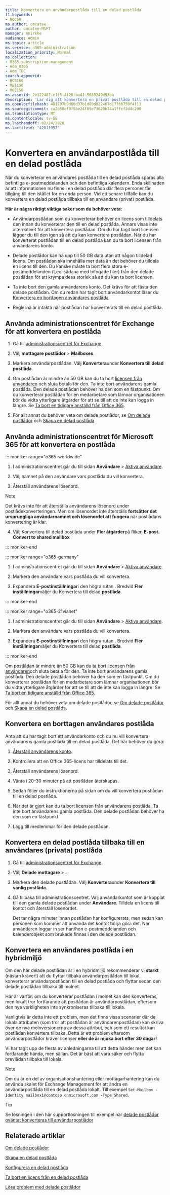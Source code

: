 ```yaml
---
title: Konvertera en användarpostlåda till en delad postlåda
f1.keywords:
- NOCSH
ms.author: cmcatee
author: cmcatee-MSFT
manager: mnirkhe
audience: Admin
ms.topic: article
ms.service: o365-administration
localization_priority: Normal
ms.collection:
- M365-subscription-management
- Adm_O365
- Adm_TOC
search.appverid:
- BCS160
- MET150
- MOE150
ms.assetid: 2e122487-e1f5-4f26-ba41-5689249d93ba
description: 'Lär dig att konvertera en privat postlåda till en delad postlåda som kan nås av flera användare. '
ms.openlocfilehash: 481707b9d60d37b1d80d822467d17f66750f4f13
ms.sourcegitcommit: ca2b58ef8f5be24f09e73620b74a1ffcf2d4c290
ms.translationtype: MT
ms.contentlocale: sv-SE
ms.lasthandoff: 02/24/2020
ms.locfileid: "42811957"
---
```

# <a name="convert-a-user-mailbox-to-a-shared-mailbox"></a>Konvertera en användarpostlåda till en delad postlåda

När du konverterar en användares postlåda till en delad postlåda sparas alla befintliga e-postmeddelanden och den befintliga kalendern. Enda skillnaden är att informationen nu finns i en delad postlåda där flera personer får tillgång till den istället för en enda person. Vid ett senare tillfälle kan du konvertera en delad postlåda tillbaka till en användare (privat) postlåda.

**Här är några riktigt viktiga saker som du behöver veta:**

- Användarpostlådan som du konverterar behöver en licens som tilldelats den innan du konverterar den till en delad postlåda. Annars visas inte alternativet för att konvertera postlådan. Om du har tagit bort licensen lägger du till den igen så att du kan konvertera postlådan. När du har konverterat postlådan till en delad postlåda kan du ta bort licensen från användarens konto.

- Delade postlådor kan ha upp till 50 GB data utan att någon tilldelad licens. Om postlådan ska innehålla mer data än det behöver du tilldela en licens till den. Du kanske måste ta bort flera stora e-postmeddelanden (t.ex. sådana med bifogade filer) från den delade postlådan för att krympa dess storlek så att du kan ta bort licensen.

- Ta inte bort den gamla användarens konto. Det krävs för att fästa den delade postlådan. Om du redan har tagit bort användarkontot läser du [Konvertera en borttagen användares postlåda](#convert-the-mailbox-of-a-deleted-user).

- Reglerna är intakta när postlådan har konverterats till en delad postlåda.

## <a name="use-the-exchange-admin-center-to-convert-a-mailbox"></a>Använda administrationscentret för Exchange för att konvertera en postlåda
 
1. Gå till <a href="https://go.microsoft.com/fwlink/p/?linkid=2059104" target="_blank">administrationscentret för Exchange</a>.

2. Välj **mottagare postlådor** \> **Mailboxes**.

3. Markera användarpostlådan. Välj **Konvertera**under **Konvertera till delad postlåda**.

4. Om postlådan är mindre än 50 GB kan du ta bort [licensen från användaren](../manage/remove-licenses-from-users.md) och sluta betala för den. Ta inte bort användarens gamla postlåda. Den delade postlådan behöver ha den som en fästpunkt. Om du konverterar postlådan för en medarbetare som lämnar organisationen bör du vidta ytterligare åtgärder för att se till att de inte kan logga in längre. Se [Ta bort en tidigare anställd från Office 365](../add-users/remove-former-employee.md).
    
5. För allt annat du behöver veta om delade postlådor, se [Om delade postlådor](about-shared-mailboxes.md) och [Skapa en delad postlåda](create-a-shared-mailbox.md).

## <a name="use-the-microsoft-365-admin-center-to-convert-a-mailbox"></a>Använda administrationscentret för Microsoft 365 för att konvertera en postlåda

::: moniker range="o365-worldwide"

1. I administrationscentret går du till sidan **Användare** \> <a href="https://go.microsoft.com/fwlink/p/?linkid=834822" target="_blank">Aktiva användare</a>.

2. Välj namnet på den användare vars postlåda du vill konvertera.

3. Återställ användarens lösenord.

> [!NOTE]
> Det krävs inte för att återställa användarens lösenord under postlådekonverteringen. Men om lösenordet inte återställs **fortsätter det ursprungliga användarnamnet och lösenordet att fungera** när postlådans konvertering är klar.

4. Välj Konvertera till delad postlåda under **Fler åtgärder**på fliken **E-post.** **Convert to shared mailbox** 

::: moniker-end

::: moniker range="o365-germany"

1. I administrationscentret går du till sidan **Användare** \> <a href="https://go.microsoft.com/fwlink/p/?linkid=847686" target="_blank">Aktiva användare</a>.

2. Markera den användare vars postlåda du vill konvertera.

3. Expandera **E-postinställningar**i den högra rutan . Bredvid **Fler inställningar**väljer du Konvertera till delad **postlåda**.

::: moniker-end

::: moniker range="o365-21vianet"

1. I administrationscentret går du till sidan **Användare** \> <a href="https://go.microsoft.com/fwlink/p/?linkid=850628" target="_blank">Aktiva användare</a>.

2. Markera den användare vars postlåda du vill konvertera.

3. Expandera **E-postinställningar**i den högra rutan . Bredvid **Fler inställningar**väljer du Konvertera till delad **postlåda**.

::: moniker-end


Om postlådan är mindre än 50 GB kan du [ta bort licensen från användaren](../manage/remove-licenses-from-users.md)och sluta betala för den. Ta inte bort användarens gamla postlåda. Den delade postlådan behöver ha den som en fästpunkt. Om du konverterar postlådan för en medarbetare som lämnar organisationen bör du vidta ytterligare åtgärder för att se till att de inte kan logga in längre. Se [Ta bort en tidigare anställd från Office 365](../add-users/remove-former-employee.md).
    
För allt annat du behöver veta om delade postlådor, se [Om delade postlådor](about-shared-mailboxes.md) och [Skapa en delad postlåda](create-a-shared-mailbox.md).


## <a name="convert-the-mailbox-of-a-deleted-user"></a>Konvertera en borttagen användares postlåda

Anta att du har tagit bort ett användarkonto och du nu vill konvertera användarens gamla postlåda till en delad postlåda. Det här behöver du göra:

1. [Återställ användarens konto](../add-users/restore-user.md).

2. Kontrollera att en Office 365-licens har tilldelats till det.

3. Återställ användarens lösenord.
    
4. Vänta i 20-30 minuter på att postlådan återskapas.
    
5. Sedan följer du instruktionerna på sidan om du vill konvertera postlådan till en delad postlåda.
    
6. När det är gjort kan du ta bort licensen från användarens postlåda. Ta inte bort användarens gamla postlåda. Den delade postlådan behöver ha den som en fästpunkt.
    
7. Lägg till medlemmar för den delade postlådan.

## <a name="convert-a-shared-mailbox-back-to-a-users-private-mailbox"></a>Konvertera en delad postlåda tillbaka till en användares (privata) postlåda

1. Gå till <a href="https://go.microsoft.com/fwlink/p/?linkid=2059104" target="_blank">administrationscentret för Exchange</a>.
   
2. Välj **Delade mottagare** \> **.**

3. Markera den delade postlådan. Välj **Konvertera**under **Konvertera till vanlig postlåda**.

4. Gå tillbaka till administrationscentret. Välj användarkontot som är kopplat till den gamla delade postlådan under **Användare**. Tilldela en licens till kontot och återställ lösenordet.

   Det tar några minuter innan postlådan har konfigurerats, men sedan kan personen som kommer att använda det kontot börja göra det. När användaren loggar in ser han/hon e-postmeddelanden och kalenderobjekt som brukade finnas i den delade postlådan.

## <a name="convert-a-users-mailbox-in-a-hybrid-environment"></a>Konvertera en användares postlåda i en hybridmiljö

Om den här delade postlådan är i en hybridmiljö rekommenderar vi **starkt** (nästan kräver!) att du flyttar tillbaka användarpostlådan till lokal, konverterar användarpostlådan till en delad postlåda och flyttar sedan den delade postlådan tillbaka till molnet.

Här är varför: om du konverterar postlådan i molnet kan den konverteras, men lokalt tror fortfarande att postlådan är användarpostlådan, eftersom den nya verkligheten inte synkroniseras tillbaka till lokala.

Vanligtvis är detta inte ett problem, men det finns vissa scenarier där de lokala attributen (som tror att postlådan är användarenpostlådan) kan skriva över de nya molnversionerna av dessa attribut, och som ett resultat kan postlådan konvertera tillbaka. Detta är ett problem eftersom användarpostlådor kräver licenser **eller de är mjuka bort efter 30 dagar!**

Vi har tagit upp de flesta av anledningarna till att detta händer men det kan fortfarande hända, men sällan. Det är bäst att vara säker och flytta brevlådan tillbaka till lokala.

> [!NOTE]
> Om du är en del av organisationshantering eller mottagarhantering kan du använda skalet för Exchange Management för att ändra en användarpostlåda till en delad postlåda lokalt. Till exempel `Set-Mailbox -Identity mailbox1@contoso.onmicrosoft.com -Type Shared`.

> [!TIP]
> Se lösningen i den här supportlösningen till exempel när [delade postlådor oväntat konverteras till användarpostlådor](https://support.microsoft.com/help/2710029/shared-mailboxes-are-unexpectedly-converted-to-user-mailboxes-after-di)
  
## <a name="related-articles"></a>Relaterade artiklar

[Om delade postlådor](about-shared-mailboxes.md)

[Skapa en delad postlåda](create-a-shared-mailbox.md)

[Konfigurera en delad postlåda](configure-a-shared-mailbox.md)

[Ta bort en licens från en delad postlåda](remove-license-from-shared-mailbox.md)

[Lösa problem med delade postlådor](resolve-issues-with-shared-mailboxes.md)
